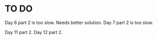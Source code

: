 # TO DO

Day 6 part 2 is too slow. Needs better solution.
Day 7 part 2 is too slow.

Day 11 part 2.
Day 12 part 2.
